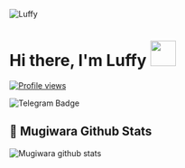 ![Luffy](https://telegra.ph/file/534ed41c4d9b7ad8548d7.jpg)

# Hi there, I'm Luffy <img src="https://raw.githubusercontent.com/MartinHeinz/MartinHeinz/master/wave.gif" width="45px">
[![Profile views](https://gpvc.arturio.dev/StrawHatLufy)](https://github.com/StrawHatLufy)                                                                                                                  

![Telegram Badge](https://img.shields.io/badge/-MonkiDiRufi-1ca0f1?style=flat-square&logo=telegram&logoColor=white&link=https://t.me/MonkiDiRufi)

## 🎯 **Mugiwara Github Stats**
![Mugiwara github stats](https://github-readme-stats.vercel.app/api?username=StrawHatLufy&show_icons=true&include_all_commits=true&theme=tokyonight)
